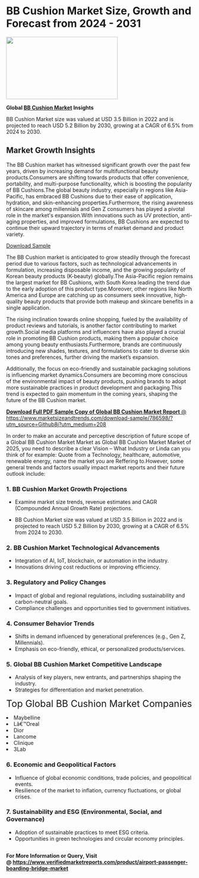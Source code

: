 <H1>BB Cushion Market Size, Growth and Forecast from 2024 - 2031</H1><img class="aligncenter size-medium wp-image-584254" src="https://thirdeyenews.in/wp-content/uploads/2024/09/Global-Market-Research-300x168.jpeg" alt="" width="300" height="168" /><p><strong>Global&nbsp;<a href="https://www.marketsizeandtrends.com/download-sample/786598/?utm_source=Github8j?utm_medium=208">BB Cushion Market</a> Insights</strong></p><p>BB Cushion Market size was valued at USD 3.5 Billion in 2022 and is projected to reach USD 5.2 Billion by 2030, growing at a CAGR of 6.5% from 2024 to 2030.</p><p><h2>Market Growth Insights</h2> <p>The BB Cushion market has witnessed significant growth over the past few years, driven by increasing demand for multifunctional beauty products.Consumers are shifting towards products that offer convenience, portability, and multi-purpose functionality, which is boosting the popularity of BB Cushions.The global beauty industry, especially in regions like Asia-Pacific, has embraced BB Cushions due to their ease of application, hydration, and skin-enhancing properties.Furthermore, the rising awareness of skincare among millennials and Gen Z consumers has played a pivotal role in the market's expansion.With innovations such as UV protection, anti-aging properties, and improved formulations, BB Cushions are expected to continue their upward trajectory in terms of market demand and product variety.</p> <p><a href="#">Download Sample</a></p> <p>The BB Cushion market is anticipated to grow steadily through the forecast period due to various factors, such as technological advancements in formulation, increasing disposable income, and the growing popularity of Korean beauty products (K-beauty) globally.The Asia-Pacific region remains the largest market for BB Cushions, with South Korea leading the trend due to the early adoption of this product type.Moreover, other regions like North America and Europe are catching up as consumers seek innovative, high-quality beauty products that provide both makeup and skincare benefits in a single application.</p> <p>The rising inclination towards online shopping, fueled by the availability of product reviews and tutorials, is another factor contributing to market growth.Social media platforms and influencers have also played a crucial role in promoting BB Cushion products, making them a popular choice among young beauty enthusiasts.Furthermore, brands are continuously introducing new shades, textures, and formulations to cater to diverse skin tones and preferences, further driving the market’s expansion.</p> <p>Additionally, the focus on eco-friendly and sustainable packaging solutions is influencing market dynamics.Consumers are becoming more conscious of the environmental impact of beauty products, pushing brands to adopt more sustainable practices in product development and packaging.This trend is expected to gain momentum in the coming years, shaping the future of the BB Cushion market.</p> <p><a href="#"></p><p><span class=""><strong>Download Full PDF Sample Copy of Global BB Cushion Market Report</strong> @ <a href="https://www.marketsizeandtrends.com/download-sample/786598/?utm_source=Github8j?utm_medium=208" target="_blank">https://www.marketsizeandtrends.com/download-sample/786598/?utm_source=Github8j?utm_medium=208</a></span></p><p>In order to make an accurate and perceptive description of future scope of a Global&nbsp;BB Cushion Market Market as Global&nbsp;BB Cushion Market Market of 2025, you need to describe a clear Vision &ndash; What Industry or Linda can you think of for example: Quote from a Technology, healthcare, automotive, renewable energy, name the market you are Reffering to.However, some general trends and factors usually impact market reports and their future outlook include:</p><h3>1.&nbsp;<strong>BB Cushion Market Growth Projections</strong></h3><ul><li>Examine market size trends, revenue estimates and CAGR (Compounded Annual Growth Rate) projections.</li><li><p>BB Cushion Market size was valued at USD 3.5 Billion in 2022 and is projected to reach USD 5.2 Billion by 2030, growing at a CAGR of 6.5% from 2024 to 2030.</p></li></ul><h3>2.&nbsp;<strong>BB Cushion Market Technological Advancements</strong></h3><ul><li>Integration of AI, IoT, blockchain, or automation in the industry.</li><li>Innovations driving cost reductions or improving efficiency.</li></ul><h3>3.&nbsp;<strong>Regulatory and Policy Changes</strong></h3><ul><li>Impact of global and regional regulations, including sustainability and carbon-neutral goals.</li><li>Compliance challenges and opportunities tied to government initiatives.</li></ul><h3>4.&nbsp;<strong>Consumer Behavior Trends</strong></h3><ul><li>Shifts in demand influenced by generational preferences (e.g., Gen Z, Millennials).</li><li>Emphasis on eco-friendly, ethical, or personalized products/services.</li></ul><h3>5.&nbsp;<strong>Global BB Cushion Market Competitive Landscape</strong></h3><ul><li>Analysis of key players, new entrants, and partnerships shaping the industry.</li><li>Strategies for differentiation and market penetration.</li></ul><p data-pm-slice="1 1 []"><span style="color: inherit; font-family: inherit; font-size: 25px;">Top Global BB Cushion Market Companies</span></p><div class="" data-test-id=""><p><li>Maybelline</li><li> Lâ€™Oreal</li><li> Dior</li><li> Lancome</li><li> Clinique</li><li> 3Lab</li></p></div><h3>6.&nbsp;<strong>Economic and Geopolitical Factors</strong></h3><ul><li>Influence of global economic conditions, trade policies, and geopolitical events.</li><li>Resilience of the market to inflation, currency fluctuations, or global crises.</li></ul><h3>7.&nbsp;<strong>Sustainability and ESG (Environmental, Social, and Governance)</strong></h3><ul><li>Adoption of sustainable practices to meet ESG criteria.</li><li>Opportunities in green technologies and circular economy principles.</li></ul><h2><strong style="font-size: 14px;">For More Information or Query, Visit @&nbsp;</strong><a style="background-color: #ffffff; font-size: 14px;" href="https://www.marketsizeandtrends.com/report/bb-cushion-market/" target="_blank">https://www.verifiedmarketreports.com/product/airport-passenger-boarding-bridge-market</a></h2>